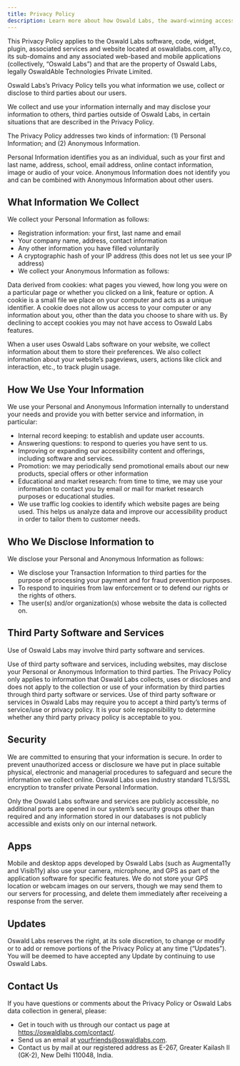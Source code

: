 ```yaml
---
title: Privacy Policy
description: Learn more about how Oswald Labs, the award-winning accessibility technology company, uses your data for a better user experience in this Privacy Policy.
---
```


This Privacy Policy applies to the Oswald Labs software, code, widget, plugin, associated services and website located at oswaldlabs.com, a11y.co, its sub-domains and any associated web-based and mobile applications (collectively, “Oswald Labs”) and that are the property of Oswald Labs, legally OswaldAble Technologies Private Limited.

Oswald Labs’s Privacy Policy tells you what information we use, collect or disclose to third parties about our users.

We collect and use your information internally and may disclose your information to others, third parties outside of Oswald Labs, in certain situations that are described in the Privacy Policy.

The Privacy Policy addresses two kinds of information: (1) Personal Information; and (2) Anonymous Information.

Personal Information identifies you as an individual, such as your first and last name, address, school, email address, online contact information, image or audio of your voice. Anonymous Information does not identify you and can be combined with Anonymous Information about other users.

## What Information We Collect

We collect your Personal Information as follows:

- Registration information: your first, last name and email
- Your company name, address, contact information
- Any other information you have filled voluntarily
- A cryptographic hash of your IP address (this does not let us see your IP address)
- We collect your Anonymous Information as follows:

Data derived from cookies: what pages you viewed, how long you were on a particular page or whether you clicked on a link, feature or option. A cookie is a small file we place on your computer and acts as a unique identifier. A cookie does not allow us access to your computer or any information about you, other than the data you choose to share with us. By declining to accept cookies you may not have access to Oswald Labs features.

When a user uses Oswald Labs software on your website, we collect information about them to store their preferences. We also collect information about your website’s pageviews, users, actions like click and interaction, etc., to track plugin usage.

## How We Use Your Information

We use your Personal and Anonymous Information internally to understand your needs and provide you with better service and information, in particular:

- Internal record keeping: to establish and update user accounts.
- Answering questions: to respond to queries you have sent to us.
- Improving or expanding our accessibility content and offerings, including software and services.
- Promotion: we may periodically send promotional emails about our new products, special offers or other information
- Educational and market research: from time to time, we may use your information to contact you by email or mail for market research purposes or educational studies.
- We use traffic log cookies to identify which website pages are being used. This helps us analyze data and improve our accessibility product in order to tailor them to customer needs.

## Who We Disclose Information to

We disclose your Personal and Anonymous Information as follows:

- We disclose your Transaction Information to third parties for the purpose of processing your payment and for fraud prevention purposes.
- To respond to inquiries from law enforcement or to defend our rights or the rights of others.
- The user(s) and/or organization(s) whose website the data is collected on.

## Third Party Software and Services

Use of Oswald Labs may involve third party software and services.

Use of third party software and services, including websites, may disclose your Personal or Anonymous Information to third parties. The Privacy Policy only applies to information that Oswald Labs collects, uses or discloses and does not apply to the collection or use of your information by third parties through third party software or services. Use of third party software or services in Oswald Labs may require you to accept a third party’s terms of service/use or privacy policy. It is your sole responsibility to determine whether any third party privacy policy is acceptable to you.

## Security

We are committed to ensuring that your information is secure. In order to prevent unauthorized access or disclosure we have put in place suitable physical, electronic and managerial procedures to safeguard and secure the information we collect online. Oswald Labs uses industry standard TLS/SSL encryption to transfer private Personal Information.

Only the Oswald Labs software and services are publicly accessible, no additional ports are opened in our system’s security groups other than required and any information stored in our databases is not publicly accessible and exists only on our internal network.

## Apps

Mobile and desktop apps developed by Oswald Labs (such as Augmenta11y and Visib11y) also use your camera, microphone, and GPS as part of the application software for specific features. We do not store your GPS location or webcam images on our servers, though we may send them to our servers for processing, and delete them immediately after receiveing a response from the server.

## Updates

Oswald Labs reserves the right, at its sole discretion, to change or modify or to add or remove portions of the Privacy Policy at any time (“Updates”). You will be deemed to have accepted any Update by continuing to use Oswald Labs.

## Contact Us

If you have questions or comments about the Privacy Policy or Oswald Labs data collection in general, please:

- Get in touch with us through our contact us page at https://oswaldlabs.com/contact/.
- Send us an email at yourfriends@oswaldlabs.com.
- Contact us by mail at our registered address as E-267, Greater Kailash II (GK-2), New Delhi 110048, India.
